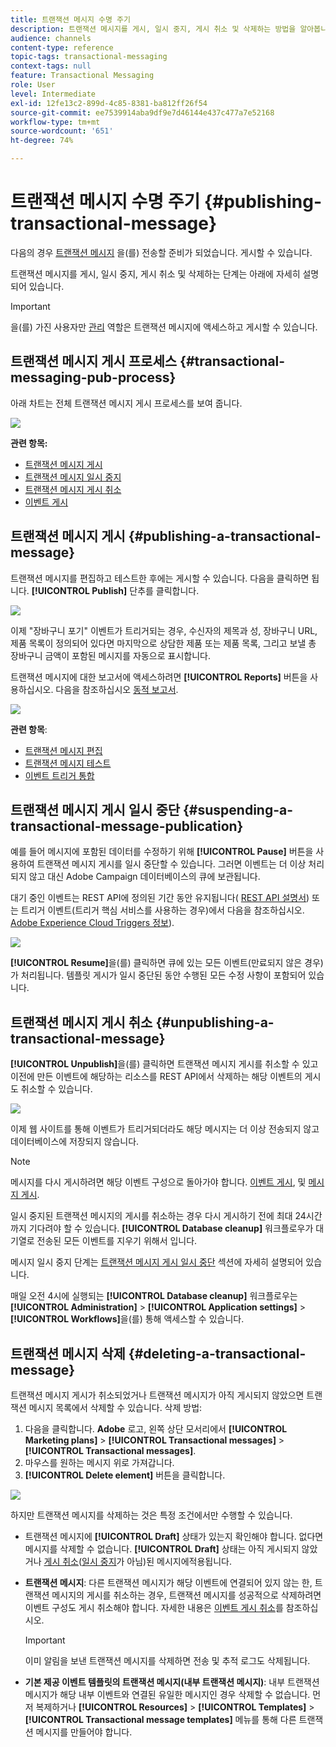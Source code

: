 ```yaml
---
title: 트랜잭션 메시지 수명 주기
description: 트랜잭션 메시지를 게시, 일시 중지, 게시 취소 및 삭제하는 방법을 알아봅니다.
audience: channels
content-type: reference
topic-tags: transactional-messaging
context-tags: null
feature: Transactional Messaging
role: User
level: Intermediate
exl-id: 12fe13c2-899d-4c85-8381-ba812ff26f54
source-git-commit: ee7539914aba9df9e7d46144e437c477a7e52168
workflow-type: tm+mt
source-wordcount: '651'
ht-degree: 74%

---
```


# 트랜잭션 메시지 수명 주기 {#publishing-transactional-message}

다음의 경우 [트랜잭션 메시지](../../channels/using/editing-transactional-message.md) 을(를) 전송할 준비가 되었습니다. 게시할 수 있습니다.

트랜잭션 메시지를 게시, 일시 중지, 게시 취소 및 삭제하는 단계는 아래에 자세히 설명되어 있습니다.

>[!IMPORTANT]
>
>을(를) 가진 사용자만 [관리](../../administration/using/users-management.md#functional-administrators) 역할은 트랜잭션 메시지에 액세스하고 게시할 수 있습니다.

## 트랜잭션 메시지 게시 프로세스 {#transactional-messaging-pub-process}

아래 차트는 전체 트랜잭션 메시지 게시 프로세스를 보여 줍니다.

![](assets/message-center_pub-process.png)

**관련 항목:**
* [트랜잭션 메시지 게시](#publishing-a-transactional-message)
* [트랜잭션 메시지 일시 중지](#suspending-a-transactional-message-publication)
* [트랜잭션 메시지 게시 취소](#unpublishing-a-transactional-message)
* [이벤트 게시](../../channels/using/publishing-transactional-event.md)

<!--## Testing a transactional message {#testing-a-transactional-message}

You first need to create a specific test profile that will allow you to properly check the transactional message.

### Defining a specific test profile {#defining-specific-test-profile}

Define a test profile that will be linked to your event, which will allow you to preview your message and send a relevant proof.

1. From the transactional message dashboard, click the **[!UICONTROL Create test profile]** button.

   ![](assets/message-center_test-profile.png)

1. Specify the information to send in JSON format in the **[!UICONTROL Event data used for personalization]** section. This is the content that will be used when previewing the message and when the test profile receives the proof.

   ![](assets/message-center_event-data.png)

   >[!NOTE]
   >
   >You can also enter the information relating to the profile table. See [Enriching the event](../../channels/using/configuring-transactional-event.md#enriching-the-transactional-message-content) and [Personalizing a transactional message](../../channels/using/editing-transactional-message.md#personalizing-a-transactional-message).

1. Once created, the test profile will be pre-specified in the transactional message. Click the **[!UICONTROL Test profiles]** block of the message to check the target of your proof.

   ![](assets/message-center_5.png)

You can also create a new test profile or use one that already exists in the **[!UICONTROL Test profiles]** menu. To do this:

1. Click the **Adobe** logo, in the top-left corner, then select **[!UICONTROL Profiles & audiences]** > **[!UICONTROL Test profiles]**.
1. In the **[!UICONTROL Event]** section, select the event that you have just created. In this example, select "Cart abandonment (EVTcartAbandonment)".
1. Specify the information to send in JSON format in the **[!UICONTROL Event data]** text box.

   ![](assets/message-center_3.png)

1. Save your changes.
1. Access the message that you created and select the updated test profile.

**Related topics:**

* [Managing test profiles](../../audiences/using/managing-test-profiles.md)
* [Creating audiences](../../audiences/using/creating-audiences.md)

### Sending the proof {#sending-proof}

Once you have created one or more specific test profiles and saved your transactional message, you can send a proof to test it.

![](assets/message-center_10.png)

The steps for sending a proof are detailed in the [Sending proofs](../../sending/using/sending-proofs.md) section.-->

## 트랜잭션 메시지 게시 {#publishing-a-transactional-message}

트랜잭션 메시지를 편집하고 테스트한 후에는 게시할 수 있습니다. 다음을 클릭하면 됩니다. **[!UICONTROL Publish]** 단추를 클릭합니다.

![](assets/message-center_12.png)

이제 &quot;장바구니 포기&quot; 이벤트가 트리거되는 경우, 수신자의 제목과 성, 장바구니 URL, 제품 목록이 정의되어 있다면 마지막으로 상담한 제품 또는 제품 목록, 그리고 보낼 총 장바구니 금액이 포함된 메시지를 자동으로 표시합니다.

트랜잭션 메시지에 대한 보고서에 액세스하려면 **[!UICONTROL Reports]** 버튼을 사용하십시오. 다음을 참조하십시오 [동적 보고서](../../reporting/using/about-dynamic-reports.md).

![](assets/message-center_13.png)

**관련 항목**:
* [트랜잭션 메시지 편집](../../channels/using/editing-transactional-message.md)
* [트랜잭션 메시지 테스트](../../channels/using/testing-transactional-message.md)
* [이벤트 트리거 통합](../../channels/using/getting-started-with-transactional-msg.md#integrate-event-trigger)

## 트랜잭션 메시지 게시 일시 중단 {#suspending-a-transactional-message-publication}

예를 들어 메시지에 포함된 데이터를 수정하기 위해 **[!UICONTROL Pause]** 버튼을 사용하여 트랜잭션 메시지 게시를 일시 중단할 수 있습니다. 그러면 이벤트는 더 이상 처리되지 않고 대신 Adobe Campaign 데이터베이스의 큐에 보관됩니다.

대기 중인 이벤트는 REST API에 정의된 기간 동안 유지됩니다( [REST API 설명서](../../api/using/managing-transactional-messages.md)) 또는 트리거 이벤트(트리거 핵심 서비스를 사용하는 경우)에서 다음을 참조하십시오. [Adobe Experience Cloud Triggers 정보](../../integrating/using/about-adobe-experience-cloud-triggers.md)).

![](assets/message-center_pause.png)

**[!UICONTROL Resume]**&#x200B;을(를) 클릭하면 큐에 있는 모든 이벤트(만료되지 않은 경우)가 처리됩니다. 템플릿 게시가 일시 중단된 동안 수행된 모든 수정 사항이 포함되어 있습니다.

## 트랜잭션 메시지 게시 취소 {#unpublishing-a-transactional-message}

**[!UICONTROL Unpublish]**&#x200B;을(를) 클릭하면 트랜잭션 메시지 게시를 취소할 수 있고 이전에 만든 이벤트에 해당하는 리소스를 REST API에서 삭제하는 해당 이벤트의 게시도 취소할 수 있습니다.

![](assets/message-center_unpublish-template.png)

이제 웹 사이트를 통해 이벤트가 트리거되더라도 해당 메시지는 더 이상 전송되지 않고 데이터베이스에 저장되지 않습니다.

>[!NOTE]
>
>메시지를 다시 게시하려면 해당 이벤트 구성으로 돌아가야 합니다. [이벤트 게시](../../channels/using/publishing-transactional-event.md), 및 [메시지 게시](#publishing-a-transactional-message).

일시 중지된 트랜잭션 메시지의 게시를 취소하는 경우 다시 게시하기 전에 최대 24시간까지 기다려야 할 수 있습니다. **[!UICONTROL Database cleanup]** 워크플로우가 대기열로 전송된 모든 이벤트를 지우기 위해서 입니다.

메시지 일시 중지 단계는 [트랜잭션 메시지 게시 일시 중단](#suspending-a-transactional-message-publication) 섹션에 자세히 설명되어 있습니다.

매일 오전 4시에 실행되는 **[!UICONTROL Database cleanup]** 워크플로우는 **[!UICONTROL Administration]** > **[!UICONTROL Application settings]** > **[!UICONTROL Workflows]**&#x200B;을(를) 통해 액세스할 수 있습니다.

## 트랜잭션 메시지 삭제 {#deleting-a-transactional-message}

트랜잭션 메시지 게시가 취소되었거나 트랜잭션 메시지가 아직 게시되지 않았으면 트랜잭션 메시지 목록에서 삭제할 수 있습니다. 삭제 방법:

1. 다음을 클릭합니다. **Adobe** 로고, 왼쪽 상단 모서리에서 **[!UICONTROL Marketing plans]** > **[!UICONTROL Transactional messages]** > **[!UICONTROL Transactional messages]**.
1. 마우스를 원하는 메시지 위로 가져갑니다.
1. **[!UICONTROL Delete element]** 버튼을 클릭합니다.

![](assets/message-center_delete-template.png)

하지만 트랜잭션 메시지를 삭제하는 것은 특정 조건에서만 수행할 수 있습니다.

* 트랜잭션 메시지에 **[!UICONTROL Draft]** 상태가 있는지 확인해야 합니다. 없다면 메시지를 삭제할 수 없습니다. **[!UICONTROL Draft]** 상태는 아직 게시되지 않았거나 [게시 취소](#unpublishing-a-transactional-message)([일시 중지](#suspending-a-transactional-message-publication)가 아님)된 메시지에적용됩니다.

* **트랜잭션 메시지**: 다른 트랜잭션 메시지가 해당 이벤트에 연결되어 있지 않는 한, 트랜잭션 메시지의 게시를 취소하는 경우, 트랜잭션 메시지를 성공적으로 삭제하려면 이벤트 구성도 게시 취소해야 합니다. 자세한 내용은 [이벤트 게시 취소](../../channels/using/publishing-transactional-event.md#unpublishing-an-event)를 참조하십시오.

  >[!IMPORTANT]
  >
  >이미 알림을 보낸 트랜잭션 메시지를 삭제하면 전송 및 추적 로그도 삭제됩니다.

* **기본 제공 이벤트 템플릿의 트랜잭션 메시지(내부 트랜잭션 메시지)**: 내부 트랜잭션 메시지가 해당 내부 이벤트와 연결된 유일한 메시지인 경우 삭제할 수 없습니다. 먼저 복제하거나 **[!UICONTROL Resources]** > **[!UICONTROL Templates]** > **[!UICONTROL Transactional message templates]** 메뉴를 통해 다른 트랜잭션 메시지를 만들어야 합니다.

<!--## Monitoring transactional message delivery {#monitoring-transactional-message-delivery}

Once the message is published and your site integration is done, you can monitor the delivery.

To monitor transactional messaging, you need to access **execution deliveries**. An execution delivery is a non-actionable and non-functional technical message created once a month for each transactional message, and each time a transactional message is edited and published again.

1. To view the message delivery log, click the icon at the bottom right of the **[!UICONTROL Deployment]** block.

   ![](assets/message-center_access_logs.png)

1. Click the **[!UICONTROL Execution list]** tab.

   ![](assets/message-center_execution_tab.png)

1. Select the execution delivery of your choice.

   ![](assets/message-center_execution_delivery.png)

1. Click again the icon at the bottom right of the **[!UICONTROL Deployment]** block.

   ![](assets/message-center_execution_access_logs.png)

   For each execution delivery, you can consult the delivery logs as you would do for a standard delivery. For more on accessing and using the logs, see [Monitoring a delivery](../../sending/using/monitoring-a-delivery.md).

**Related topics**:
* [Publishing a transactional message](#publishing-a-transactional-message)
* [Integrate the event triggering](../../channels/using/getting-started-with-transactional-msg.md#integrate-event-trigger)

### Profile-based transactional message specificities {#profile-transactional-message-monitoring}

For profile-based transactional messages, you can monitor the following profile information.

Select the **[!UICONTROL Sending logs]** tab. In the **[!UICONTROL Status]** column, **[!UICONTROL Sent]** indicates that a profile has opted in.

![](assets/message-center_marketing_sending_logs.png)

Select the **[!UICONTROL Exclusions logs]** tab to view recipients who have been excluded from the message target, such as addresses on denylist.

![](assets/message-center_marketing_exclusion_logs.png)

For any profile that has opted out, the **[!UICONTROL Address on denylist]** typology rule excluded the corresponding recipient.

This rule is part of a specific typology that applies to all transactional messages based on the **[!UICONTROL Profile]** table.

![](assets/message-center_marketing_typology.png)

**Related topics**:

* [About typologies and typology rules](../../sending/using/about-typology-rules.md)
* [Monitoring a delivery](../../sending/using/monitoring-a-delivery.md)

## Transactional message retry process {#transactional-message-retry-process}

A temporarily undelivered transactional message is subject to automatic retries that are performed until the delivery expires. For more on the delivery duration, see [Validity period parameters](../../administration/using/configuring-email-channel.md#validity-period-parameters).

When a transactional message fails to be sent, there are two retry systems:

* At the transactional messaging level, a transactional message can fail before the event is assigned to an execution delivery, meaning between the event reception and the delivery preparation. See [Event processing retry process](#event-processing-retry-process).
* At the sending process level, once the event has been assigned to an execution delivery, the transactional message can fail due to a temporary error. See [Message sending retry process](#message-sending-retry-process).

The definition of **execution delivery** can be found in the [Monitoring transactional message delivery](#monitoring-transactional-message-delivery) section.

### Event processing retry process {#event-processing-retry-process}

When an event is triggered, it is assigned to an execution delivery.

If the event cannot be assigned to an execution delivery, the event processing is postponed. Retries are then performed until it is assigned to a new execution delivery.

>[!NOTE]
>
>A postponed event does not appear in the transactional message sending logs, because it is not assigned to an execution delivery yet.

For example, the event could not be assigned to an execution delivery because its content was not correct, there was an issue with access rights or branding, an error was detected on applying typology rules, etc. In this case, you can pause the message, edit it to fix the problem and publish it again. The retry system will then assign it to a new execution delivery.

### Message sending retry process {#message-sending-retry-process}

Once the event has been assigned to an execution delivery, the transactional message can fail due to a temporary error, if the recipient's mailbox is full for example. For more on this, see [Retries after a delivery temporary failure](../../sending/using/understanding-delivery-failures.md#retries-after-a-delivery-temporary-failure).

>[!NOTE]
>
>When an event is assigned to an execution delivery, it appears in the sending logs of this execution delivery, and only at this time. The failed deliveries are displayed in the **[!UICONTROL Execution list]** tab of the transactional message sending logs.

### Retry process limitations {#limitations}

**Sending logs update**

In the retry process, the sending logs of the new execution delivery are not immediately updated (the update is performed through a scheduled workflow). It means that the message could be in **[!UICONTROL Pending]** status even if the transactional event has been processed by the new execution delivery.

**Failed execution delivery**

You cannot stop an execution delivery. However, if the current execution delivery fails, a new one is created as soon as a new event is received, and all new events are processed by this new execution delivery. No new events are processed by the failed execution delivery.

If some events already assigned to an execution delivery have been postponed as part of the retry process and if that execution delivery fails, the retry system does not assign the postponed events to the new execution delivery, which means that these events are lost. Check the [delivery logs](#monitoring-transactional-message-delivery) to see the recipients that may have been impacted.-->
